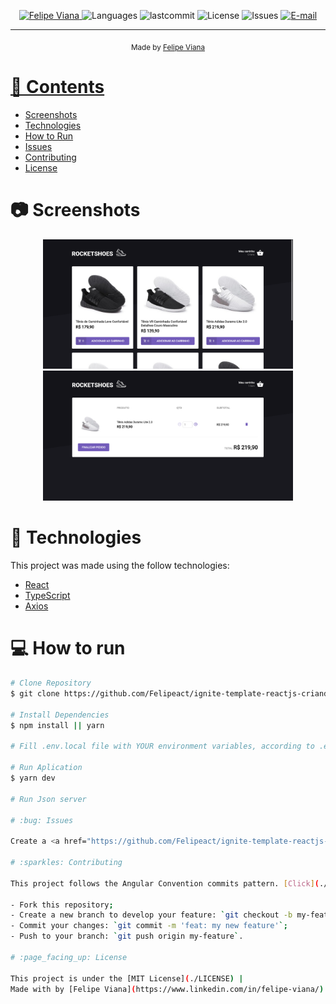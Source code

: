 <p align="center">
   <a href="https://www.linkedin.com/in/felipe-viana/">
      <img alt="Felipe Viana" src="https://img.shields.io/badge/-felipeviana-5965e0?style=flat&logo=Linkedin&logoColor=white" />
   </a>
  <img alt="Languages" src="https://img.shields.io/github/languages/count/felipeact/ignite-template-reactjs-criando-um-hook-de-carrinho-de-compras?color=%235963C5" />
  <img alt="lastcommit" src="https://img.shields.io/github/last-commit/felipeact/ignite-template-reactjs-criando-um-hook-de-carrinho-de-compras?color=%235761C3" />
  <img alt="License" src="https://img.shields.io/github/license/felipeact/ignite-template-reactjs-criando-um-hook-de-carrinho-de-compras?color=%235E69D7" />
  <img alt="Issues" src="https://img.shields.io/github/issues/felipeact/ignite-template-reactjs-criando-um-hook-de-carrinho-de-compras?color=%235965E0">
  <a href="mailto:felipetiburcioviana@gmail.com">
   <img alt="E-mail" src="https://img.shields.io/badge/-felipetiburcioviana%40gmail.com-%23525DCB" />
  </a>
</p>

<!-- <p align="center">
  📰 
</p> -->

<hr />

<p align="center">
</p>

<div align="center">
  <sub> Made by
    <a href="https://github.com/felipeact">Felipe Viana 
  </sub>
</div>

# 📌 Contents

* [Screenshots](#camera-screenshot)
* [Technologies](#rocket-technologies)
* [How to Run](#computer-how-to-run)
* [Issues](#bug-issues)
* [Contributing](#sparkles-issues)
* [License](#page_facing_up-license)

# :camera: Screenshots
<div align="center">
   <img src="./.github/home.png" width="400px">
   <img src="./.github/cart.png" width="400px">
   
</div>

# :rocket: Technologies
This project was made using the follow technologies:

* [React](https://reactjs.org/)
* [TypeScript](https://www.typescriptlang.org/)
* [Axios](https://github.com/axios/axios)

# :computer: How to run

```bash
# Clone Repository
$ git clone https://github.com/Felipeact/ignite-template-reactjs-criando-um-hook-de-carrinho-de-compras.git && cd ignite-template-reactjs-criando-um-hook-de-carrinho-de-compras

# Install Dependencies
$ npm install || yarn 

# Fill .env.local file with YOUR environment variables, according to .env.example file.

# Run Aplication
$ yarn dev
   
# Run Json server 

# :bug: Issues

Create a <a href="https://github.com/Felipeact/ignite-template-reactjs-criando-um-hook-de-carrinho-de-compras.git/issues">new issue report</a>, it will be an honor to be able to help you solve and further improve our application.

# :sparkles: Contributing

This project follows the Angular Convention commits pattern. [Click](./commitlint.config.js) to see the available prefixes.

- Fork this repository;
- Create a new branch to develop your feature: `git checkout -b my-feature`;
- Commit your changes: `git commit -m 'feat: my new feature'`;
- Push to your branch: `git push origin my-feature`.

# :page_facing_up: License

This project is under the [MIT License](./LICENSE) |
Made with by [Felipe Viana](https://www.linkedin.com/in/felipe-viana/).